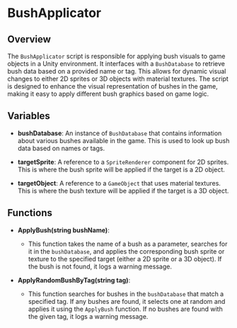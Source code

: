 # BushApplicator

## Overview
The `BushApplicator` script is responsible for applying bush visuals to game objects in a Unity environment. It interfaces with a `BushDatabase` to retrieve bush data based on a provided name or tag. This allows for dynamic visual changes to either 2D sprites or 3D objects with material textures. The script is designed to enhance the visual representation of bushes in the game, making it easy to apply different bush graphics based on game logic.

## Variables
- **bushDatabase**: An instance of `BushDatabase` that contains information about various bushes available in the game. This is used to look up bush data based on names or tags.
  
- **targetSprite**: A reference to a `SpriteRenderer` component for 2D sprites. This is where the bush sprite will be applied if the target is a 2D object.

- **targetObject**: A reference to a `GameObject` that uses material textures. This is where the bush texture will be applied if the target is a 3D object.

## Functions
- **ApplyBush(string bushName)**: 
  - This function takes the name of a bush as a parameter, searches for it in the `bushDatabase`, and applies the corresponding bush sprite or texture to the specified target (either a 2D sprite or a 3D object). If the bush is not found, it logs a warning message.

- **ApplyRandomBushByTag(string tag)**: 
  - This function searches for bushes in the `bushDatabase` that match a specified tag. If any bushes are found, it selects one at random and applies it using the `ApplyBush` function. If no bushes are found with the given tag, it logs a warning message.